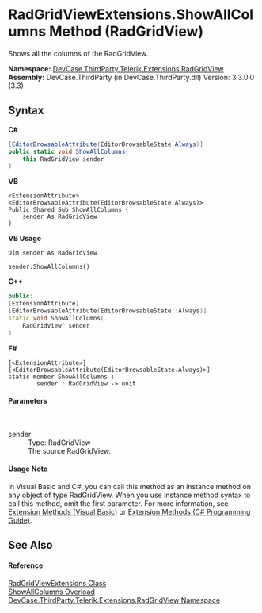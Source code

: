 # RadGridViewExtensions.ShowAllColumns Method (RadGridView)
 

Shows all the columns of the RadGridView.

**Namespace:**&nbsp;<a href="N_DevCase_ThirdParty_Telerik_Extensions_RadGridView">DevCase.ThirdParty.Telerik.Extensions.RadGridView</a><br />**Assembly:**&nbsp;DevCase.ThirdParty (in DevCase.ThirdParty.dll) Version: 3.3.0.0 (3.3)

## Syntax

**C#**<br />
``` C#
[EditorBrowsableAttribute(EditorBrowsableState.Always)]
public static void ShowAllColumns(
	this RadGridView sender
)
```

**VB**<br />
``` VB
<ExtensionAttribute>
<EditorBrowsableAttribute(EditorBrowsableState.Always)>
Public Shared Sub ShowAllColumns ( 
	sender As RadGridView
)
```

**VB Usage**<br />
``` VB Usage
Dim sender As RadGridView

sender.ShowAllColumns()
```

**C++**<br />
``` C++
public:
[ExtensionAttribute]
[EditorBrowsableAttribute(EditorBrowsableState::Always)]
static void ShowAllColumns(
	RadGridView^ sender
)
```

**F#**<br />
``` F#
[<ExtensionAttribute>]
[<EditorBrowsableAttribute(EditorBrowsableState.Always)>]
static member ShowAllColumns : 
        sender : RadGridView -> unit 

```


#### Parameters
&nbsp;<dl><dt>sender</dt><dd>Type: RadGridView<br />The source RadGridView.</dd></dl>

#### Usage Note
In Visual Basic and C#, you can call this method as an instance method on any object of type RadGridView. When you use instance method syntax to call this method, omit the first parameter. For more information, see <a href="https://docs.microsoft.com/dotnet/visual-basic/programming-guide/language-features/procedures/extension-methods">Extension Methods (Visual Basic)</a> or <a href="https://docs.microsoft.com/dotnet/csharp/programming-guide/classes-and-structs/extension-methods">Extension Methods (C# Programming Guide)</a>.

## See Also


#### Reference
<a href="T_DevCase_ThirdParty_Telerik_Extensions_RadGridView_RadGridViewExtensions">RadGridViewExtensions Class</a><br /><a href="Overload_DevCase_ThirdParty_Telerik_Extensions_RadGridView_RadGridViewExtensions_ShowAllColumns">ShowAllColumns Overload</a><br /><a href="N_DevCase_ThirdParty_Telerik_Extensions_RadGridView">DevCase.ThirdParty.Telerik.Extensions.RadGridView Namespace</a><br />